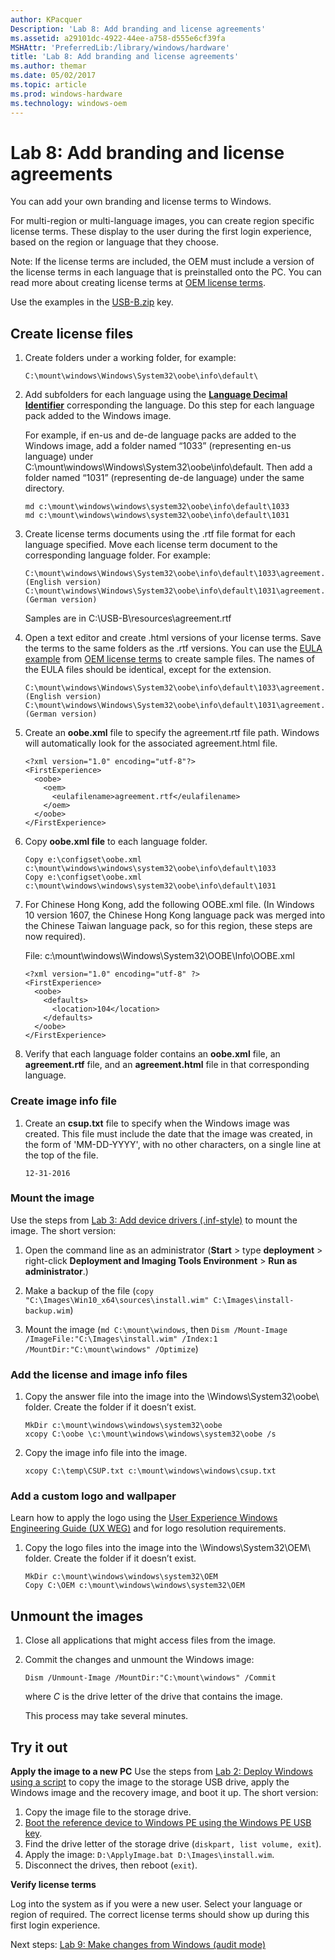 ```yaml
---
author: KPacquer
Description: 'Lab 8: Add branding and license agreements'
ms.assetid: a29101dc-4922-44ee-a758-d555e6cf39fa
MSHAttr: 'PreferredLib:/library/windows/hardware'
title: 'Lab 8: Add branding and license agreements'
ms.author: themar
ms.date: 05/02/2017
ms.topic: article
ms.prod: windows-hardware
ms.technology: windows-oem
---
```


# Lab 8: Add branding and license agreements

You can add your own branding and license terms to Windows. 

For multi-region or multi-language images, you can create region specific license terms. These display to the user during the first login experience, based on the region or language that they choose. 

Note: If the license terms are included, the OEM must include a version of the license terms in each language that is preinstalled onto the PC. You can read more about creating license terms at [OEM license terms](https://docs.microsoft.com/en-us/windows-hardware/customize/desktop/oem-license).

Use the examples in the [USB-B.zip](http://download.microsoft.com/download/5/8/4/5844EE21-4EF5-45B7-8D36-31619017B76A/USB-B.zip) key.

## <span id="Create_license_files"></span>Create license files

1.  Create folders under a working folder, for example:

    `C:\mount\windows\Windows\System32\oobe\info\default\` 

2.  Add subfolders for each language using the **[Language Decimal Identifier](available-language-packs-for-windows.md)** corresponding the language. Do this step for each language pack added to the Windows image.

    For example, if en-us and de-de language packs are added to the Windows image, add a folder named “1033” (representing en-us language) under C:\mount\windows\Windows\System32\oobe\info\default\. Then add a folder named “1031” (representing de-de language) under the same directory.

    ```
    md c:\mount\windows\windows\system32\oobe\info\default\1033
    md c:\mount\windows\windows\system32\oobe\info\default\1031
    ```

3.  Create license terms documents using the .rtf file format for each language specified. Move each license term document to the corresponding language folder. For example:

    ```
    C:\mount\windows\Windows\System32\oobe\info\default\1033\agreement.rtf  (English version)
    C:\mount\windows\Windows\System32\oobe\info\default\1031\agreement.rtf  (German version)
    ```
    
    Samples are in C:\USB-B\resources\agreement.rtf
    
4. Open a text editor and create .html versions of your license terms. Save the terms to the same folders as the .rtf versions. You can use the [EULA example](https://docs.microsoft.com/en-us/windows-hardware/customize/desktop/oem-license#eula-example) from [OEM license terms](https://docs.microsoft.com/en-us/windows-hardware/customize/desktop/oem-license) to create sample files.  The names of the EULA files should be identical, except for the extension.

    ```
    C:\mount\windows\Windows\System32\oobe\info\default\1033\agreement.html  (English version)
    C:\mount\windows\Windows\System32\oobe\info\default\1031\agreement.html  (German version)
    ```


5.  Create an **oobe.xml** file to specify the agreement.rtf file path. Windows will automatically look for the associated agreement.html file.

    ```
    <?xml version="1.0" encoding="utf-8"?>
    <FirstExperience>
      <oobe>
        <oem>
	      <eulafilename>agreement.rtf</eulafilename>
        </oem>
      </oobe>
    </FirstExperience>
    ```

6.  Copy **oobe.xml file** to each language folder.

    ```
    Copy e:\configset\oobe.xml c:\mount\windows\windows\system32\oobe\info\default\1033
    Copy e:\configset\oobe.xml c:\mount\windows\windows\system32\oobe\info\default\1031
    ```

7.  For Chinese Hong Kong, add the following OOBE.xml file. (In Windows 10 version 1607, the Chinese Hong Kong language pack was merged into the Chinese Taiwan language pack, so for this region, these steps are now required).

    File: c:\mount\windows\Windows\System32\OOBE\Info\OOBE.xml
    
    ```
    <?xml version="1.0" encoding="utf-8" ?>
    <FirstExperience>
      <oobe>
        <defaults>
          <location>104</location>
        </defaults>
      </oobe>
    </FirstExperience>
    ```

8.  Verify that each language folder contains an **oobe.xml** file, an **agreement.rtf** file, and an **agreement.html** file in that corresponding language.


### <span id="Create_image_files"></span>Create image info file
1.  Create an **csup.txt** file to specify when the Windows image was created. This file must include the date that the image was created, in the form of 'MM-DD-YYYY', with no other characters, on a single line at the top of the file.

    ```
    12-31-2016
    ```

### <span id="Mount_the_image"></span>Mount the image

Use the steps from [Lab 3: Add device drivers (.inf-style)](add-device-drivers.md) to mount the image. The short version:

1.  Open the command line as an administrator (**Start** > type **deployment** > right-click **Deployment and Imaging Tools Environment** > **Run as administrator**.)

2.  Make a backup of the file (`copy "C:\Images\Win10_x64\sources\install.wim" C:\Images\install-backup.wim`)

3.  Mount the image (`md C:\mount\windows`, then `Dism /Mount-Image /ImageFile:"C:\Images\install.wim" /Index:1 /MountDir:"C:\mount\windows" /Optimize`)

### <span id="Add_the_license files"></span>Add the license and image info files

1.  Copy the answer file into the image into the \\Windows\\System32\\oobe\\ folder. Create the folder if it doesn’t exist.

    ```
    MkDir c:\mount\windows\windows\system32\oobe
    xcopy C:\oobe \c:\mount\windows\windows\system32\oobe /s
    ```
    
2.  Copy the image info file into the image.

    ```
    xcopy C:\temp\CSUP.txt c:\mount\windows\windows\csup.txt
    ```

### <span id="Add_custom_logo_and_wallpapaer"></span>Add a custom logo and wallpaper

Learn how to apply the logo using the [User Experience Windows Engineering Guide (UX WEG)](https://myoem.microsoft.com/oem/myoem/en/topics/Licensing/roylicres/ost2016/Pages/DP-UXWEGWin10.aspx) and for logo resolution requirements. 

1.  Copy the logo files into the image into the \\Windows\\System32\\OEM\\ folder. Create the folder if it doesn’t exist.

    ```
    MkDir c:\mount\windows\windows\system32\OEM
    Copy C:\OEM c:\mount\windows\windows\system32\OEM
    ```

## <span id="Unmount_the_images"></span> Unmount the images

1.  Close all applications that might access files from the image.

2.  Commit the changes and unmount the Windows image:

    ```
    Dism /Unmount-Image /MountDir:"C:\mount\windows" /Commit
    ```

    where *C* is the drive letter of the drive that contains the image.

    This process may take several minutes.

## <span id="Try_it_out"></span>Try it out

**Apply the image to a new PC**
Use the steps from [Lab 2: Deploy Windows using a script](deploy-windows-with-a-script-sxs.md) to copy the image to the storage USB drive, apply the Windows image and the recovery image, and boot it up. The short version:

1.  Copy the image file to the storage drive.
2.  [Boot the reference device to Windows PE using the Windows PE USB key](install-windows-pe-sxs.md).
3.  Find the drive letter of the storage drive (`diskpart, list volume, exit`).
4.  Apply the image: `D:\ApplyImage.bat D:\Images\install.wim`.
5.  Disconnect the drives, then reboot (`exit`).
	
**Verify license terms**

Log into the system as if you were a new user. Select your language or region of required. The correct license terms should show up during this first login experience.

Next steps: [Lab 9: Make changes from Windows (audit mode)](prepare-a-snapshot-of-the-pc-generalize-and-capture-windows-images-blue-sxs.md)